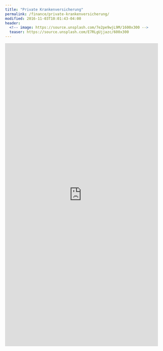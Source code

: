 ```yaml
---
title: "Private Krankenversicherung"
permalink: /finance/private-krankenversicherung/
modified: 2016-11-03T10:01:43-04:00
header:
  <!-- image: https://source.unsplash.com/7e2pe9wjL9M/1600x300 -->
  teaser: https://source.unsplash.com/E7RLgUjjazc/600x300
---
```


<iframe src="http://a.partner-versicherung.de/click.php?partner_id=111111&ad_id=16&insurance_id=1" width="100%" height="1000" name="vergleich" marginwidth="0" marginheight="0" border="0" frameborder="0" scrolling="no"></iframe>
